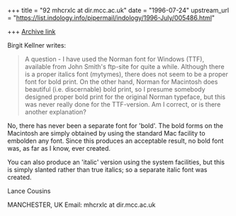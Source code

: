 +++
title = "92 mhcrxlc at dir.mcc.ac.uk"
date = "1996-07-24"
upstream_url = "https://list.indology.info/pipermail/indology/1996-July/005486.html"

+++
[Archive link](https://list.indology.info/pipermail/indology/1996-July/005486.html)

Birgit Kellner writes:

>A question - I have used the Norman font for Windows (TTF), available from
>John Smith's ftp-site for quite a while. Although there is a proper italics
>font (mytymes), there does not seem to be a proper font for bold print. On
>the other hand, Norman for Macintosh does beautiful (i.e. discernable) bold
>print, so I presume somebody designed proper bold print for the original
>Norman typeface, but this was never really done for the TTF-version. Am I
>correct, or is there another explanation?

No, there has never been a separate font for 'bold'. The bold forms on the
Macintosh are simply obtained by using the standard Mac facility to
embolden any font. Since this produces an acceptable result, no bold font
was, as far as I know, ever created.

You can also produce an 'italic' version using the system facilities, but
this is simply slanted rather than true italics; so a separate italic font
was created.

Lance Cousins

MANCHESTER, UK
Email: mhcrxlc at dir.mcc.ac.uk






